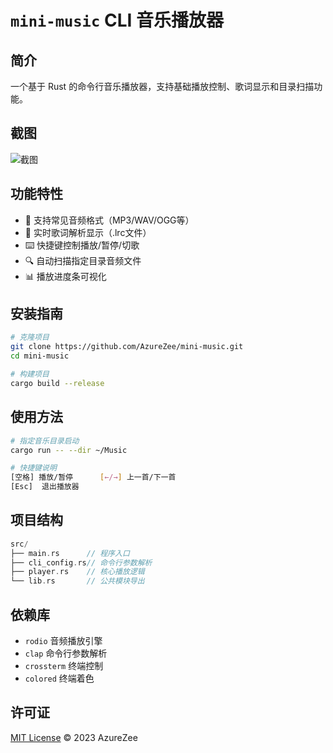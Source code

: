# `mini-music` CLI 音乐播放器

## 简介
一个基于 Rust 的命令行音乐播放器，支持基础播放控制、歌词显示和目录扫描功能。

## 截图
![截图](https://img.cdn1.vip/i/68c436dcda21c_1757689564.webp)

## 功能特性
- 🎵 支持常见音频格式（MP3/WAV/OGG等）
- 📄 实时歌词解析显示（.lrc文件）
- ⌨️ 快捷键控制播放/暂停/切歌
- 🔍 自动扫描指定目录音频文件
- 📊 播放进度条可视化

## 安装指南
```bash
# 克隆项目
git clone https://github.com/AzureZee/mini-music.git
cd mini-music

# 构建项目
cargo build --release
```

## 使用方法
```bash
# 指定音乐目录启动
cargo run -- --dir ~/Music

# 快捷键说明
[空格] 播放/暂停      [←/→] 上一首/下一首
[Esc]  退出播放器
```

## 项目结构
```rust
src/
├── main.rs      // 程序入口
├── cli_config.rs// 命令行参数解析
├── player.rs    // 核心播放逻辑
└── lib.rs       // 公共模块导出
```

## 依赖库
- `rodio` 音频播放引擎
- `clap` 命令行参数解析
- `crossterm` 终端控制
- `colored` 终端着色

## 许可证
[MIT License](LICENSE) © 2023 AzureZee